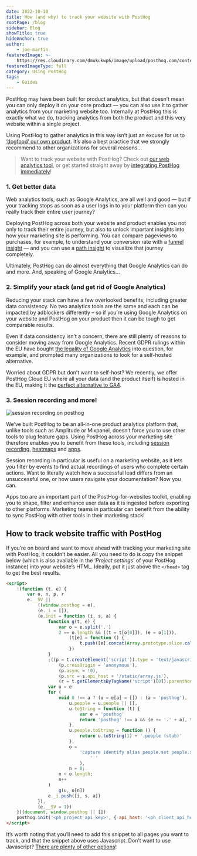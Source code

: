 ```yaml
---
date: 2022-10-10
title: How (and why) to track your website with PostHog
rootPage: /blog
sidebar: Blog
showTitle: true
hideAnchor: true
author:
    - joe-martin
featuredImage: >-
    https://res.cloudinary.com/dmukukwp6/image/upload/posthog.com/contents/images/blog/orange-blog-image.jpg
featuredImageType: full
category: Using PostHog
tags:
    - Guides
---
```


PostHog may have been built for product analytics, but that doesn’t mean you can only deploy it on your core product — you can also use it to gather analytics from your marketing website too. Internally at PostHog this is exactly what we do, tracking analytics from both the product and this very website within a single project.

Using PostHog to gather analytics in this way isn’t just an excuse for us to [‘dogfood’ our own product](/product-engineers/dogfooding). It’s also a best practice that we strongly recommend to other organizations for several reasons...

> Want to track your website with PostHog? Check out [our web analytics tool](/web-analytics), or get started straight away by [integrating PostHog immediately](/docs/getting-started/install)!

### 1. Get better data

Web analytics tools, such as Google Analytics, are all well and good — but if your tracking stops as soon as a user logs in to your platform then can you really track their entire user journey?

Deploying PostHog across both your website and product enables you not only to track their entire journey, but also to unlock important insights into how your marketing site is performing. You can compare pageviews to purchases, for example, to understand your conversion rate with a [funnel insight](/manual/funnels) — and you can use a [path insight](/manual/paths) to visualize that journey completely.

Ultimately, PostHog can do almost everything that Google Analytics can do and more. And, speaking of Google Analytics…

### 2. Simplify your stack (and get rid of Google Analytics)

Reducing your stack can have a few overlooked benefits, including greater data consistency. No two analytics tools are the same and each can be impacted by adblockers differently – so if you’re using Google Analytics on your website and PostHog on your product then it can be tough to get comparable results.

Even if data consistency isn’t a concern, there are still plenty of reasons to consider moving away from Google Analytics. Recent GDPR rulings within the EU have bought [the legality of Google Analytics](https://isgoogleanalyticsillegal.com/) into question, for example, and prompted many organizations to look for a self-hosted alternative.

Worried about GDPR but don’t want to self-host? We recently, we offer PostHog Cloud EU where all your data (and the product itself) is hosted in the EU, making it the [perfect alternative to GA4](/blog/ga4-alternatives).

<GDPRForm />

### 3. Session recording and more!

![session recording on posthog](https://res.cloudinary.com/dmukukwp6/image/upload/v1710055416/posthog.com/contents/images/blog/activation-checklist-images/session-recording-posthog.png)

We’ve built PostHog to be an all-in-one product analytics platform that, unlike tools such as Amplitude or Mixpanel, doesn’t force you to use other tools to plug feature gaps. Using PostHog across your marketing site therefore enables you to benefit from these tools, including [session recording](/manual/recordings), [heatmaps](/manual/toolbar) and [apps](/apps).

Session recording in particular is useful on a marketing website, as it lets you filter by events to find actual recordings of users who complete certain actions. Want to literally watch how a successful lead differs from an unsuccessful one, or how users navigate your documentation? Now you can.

Apps too are an important part of the PostHog-for-websites toolkit, enabling you to shape, filter and enhance user data as it is ingested before exporting to other platforms. Marketing teams in particular can benefit from the ability to sync PostHog with other tools in their marketing stack!

## How to track website traffic with PostHog

If you’re on board and want to move ahead with tracking your marketing site with PostHog, it couldn’t be easier. All you need to do is copy the snippet below (which is also available in the ‘_Project settings_’ of your PostHog instance) into your website’s HTML. Ideally, put it just above the `</head>` tag to get the best results.

```html
<script>
    !(function (t, e) {
        var o, n, p, r
        e.__SV ||
            ((window.posthog = e),
            (e._i = []),
            (e.init = function (i, s, a) {
                function g(t, e) {
                    var o = e.split('.')
                    2 == o.length && ((t = t[o[0]]), (e = o[1])),
                        (t[e] = function () {
                            t.push([e].concat(Array.prototype.slice.call(arguments, 0)))
                        })
                }
                ;((p = t.createElement('script')).type = 'text/javascript'),
                    (p.crossOrigin = 'anonymous'),
                    (p.async = !0),
                    (p.src = s.api_host + '/static/array.js'),
                    (r = t.getElementsByTagName('script')[0]).parentNode.insertBefore(p, r)
                var u = e
                for (
                    void 0 !== a ? (u = e[a] = []) : (a = 'posthog'),
                        u.people = u.people || [],
                        u.toString = function (t) {
                            var e = 'posthog'
                            return 'posthog' !== a && (e += '.' + a), t || (e += ' (stub)'), e
                        },
                        u.people.toString = function () {
                            return u.toString(1) + '.people (stub)'
                        },
                        o =
                            'capture identify alias people.set people.set_once set_config register register_once unregister opt_out_capturing has_opted_out_capturing opt_in_capturing reset isFeatureEnabled onFeatureFlags getFeatureFlag getFeatureFlagPayload reloadFeatureFlags group updateEarlyAccessFeatureEnrollment getEarlyAccessFeatures getActiveMatchingSurveys getSurveys getNextSurveyStep'.split(
                                ' '
                            ),
                        n = 0;
                    n < o.length;
                    n++
                )
                    g(u, o[n])
                e._i.push([i, s, a])
            }),
            (e.__SV = 1))
    })(document, window.posthog || [])
    posthog.init('<ph_project_api_key>', { api_host: '<ph_client_api_host>', defaults: '<ph_posthog_js_defaults>' })
</script>
```

It’s worth noting that you’ll need to add this snippet to all pages you want to track, and that the snippet above uses Javascript. Don’t want to use Javascript? [There are plenty of other options](/docs/integrate)!

<NewsletterForm />
